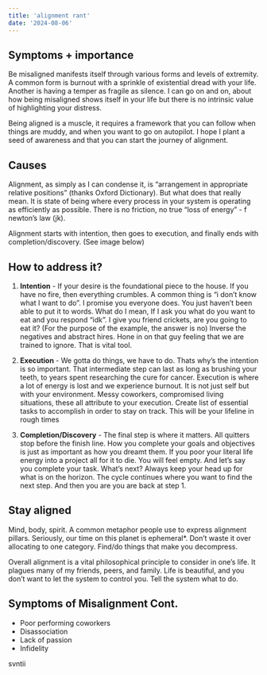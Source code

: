 ```yaml
---
title: 'alignment rant'
date: '2024-08-06'
---
```

## Symptoms + importance
Be misaligned manifests itself through various forms and levels of extremity. A common form is burnout with a sprinkle of existential dread with your life. Another is having a temper as fragile as silence. I can go on and on, about how being misaligned shows itself in your life but there is no intrinsic value of highlighting your distress. 

Being aligned is a muscle, it requires a framework that you can follow when things are muddy, and when you want to go on autopilot. 
I hope I plant a seed of awareness and that you can start the journey of alignment.

## Causes
Alignment, as simply as I can condense it, is “arrangement in appropriate relative positions” (thanks Oxford Dictionary). But what does that really mean. It is state of being where every process in your system is operating as efficiently as possible. There is no friction, no true “loss of energy” - f newton’s law (jk). 

Alignment starts with intention, then goes to execution, and finally ends with completion/discovery. (See image below)

## How to address it?

1. **Intention** - If your desire is the foundational piece to the house. If you have no fire, then everything crumbles. A common thing is “i don’t know what I want to do”. I promise you everyone does. You just haven’t been able to put it to words. What do I mean, If I ask you what do you want to eat and you respond “idk”. I give you friend crickets, are you going to eat it? (For the purpose of the example, the answer is no) Inverse the negatives and abstract hires. Hone in on that guy feeling that we are trained to ignore. That is vital tool.

2. **Execution** - We gotta do things, we have to do. Thats why’s the intention is so important. That intermediate step can last as long as brushing your teeth, to years spent researching the cure for cancer. Execution is where a lot of energy is lost and we experience burnout. It is not just self but with your environment. Messy coworkers, compromised living situations, these all attribute to your execution. Create list of essential tasks to accomplish in order to stay on track. This will be your lifeline in rough times

3. **Completion/Discovery** - The final step is where it matters. All quitters stop before the finish line. How you complete your goals and objectives is just as important as how you dreamt them. If you poor your literal life energy into a project all for it to die. You will feel empty. And let’s say you complete your task. What’s next? Always keep your head up for what is on the horizon. The cycle continues where you want to find the next step. And then you are you are back at step 1.

## Stay aligned 

Mind, body, spirit. A common metaphor people use to express alignment pillars. Seriously, our time on this planet is ephemeral*. Don’t waste it over allocating to one category. Find/do things that make you decompress. 

Overall alignment is a vital philosophical principle to consider in one’s life. It plagues many of my friends, peers, and family. Life is beautiful, and you don’t want to let the system to control you. Tell the system what to do.


## Symptoms of Misalignment Cont. 

- Poor performing coworkers
- Disassociation
- Lack of passion
- Infidelity 


svntii
